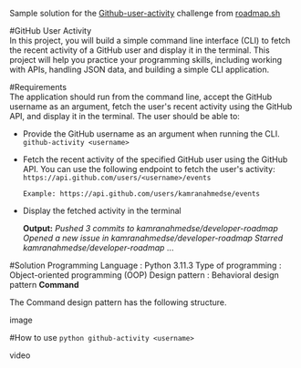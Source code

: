 Sample solution for the [Github-user-activity](https://roadmap.sh/projects/github-user-activity) challenge from [roadmap.sh](https://roadmap.sh)

#GitHub User Activity  
In this project, you will build a simple command line interface (CLI) to fetch the recent activity of a GitHub user and display it in the terminal. This project will help you practice your programming skills, including working with APIs, handling JSON data, and building a simple CLI application.

#Requirements  
The application should run from the command line, accept the GitHub username as an argument, fetch the user's recent activity using the GitHub API, and display it in the terminal. The user should be able to:

- Provide the GitHub username as an argument when running the CLI.
`github-activity <username>`

- Fetch the recent activity of the specified GitHub user using the GitHub API. You can use the following endpoint to fetch the user's activity:
 `https://api.github.com/users/<username>/events`  
 
  `Example: https://api.github.com/users/kamranahmedse/events` 

- Display the fetched activity in the terminal

	**Output:**
	*Pushed 3 commits to kamranahmedse/developer-roadmap
	Opened a new issue in kamranahmedse/developer-roadmap
	Starred kamranahmedse/developer-roadmap*
	...

#Solution
Programming Language	:	 Python 3.11.3
Type of programming	:	 Object-oriented programming (OOP)
Design pattern	:	 Behavioral design pattern **Command**

The Command design pattern has the following structure.

image

#How to use
`python github-activity <username>`

video
